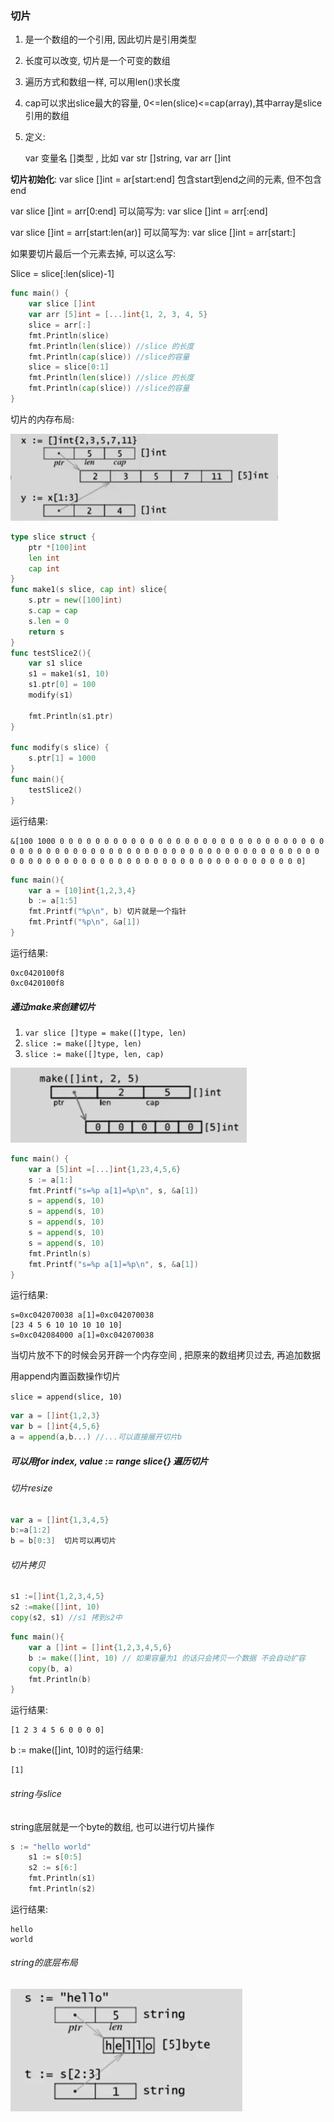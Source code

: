 ### 切片

1.  是一个数组的一个引用, 因此切片是引用类型

2. 长度可以改变, 切片是一个可变的数组

3. 遍历方式和数组一样, 可以用len()求长度

4. cap可以求出slice最大的容量, 0<=len(slice)<=cap(array),其中array是slice引用的数组

5. 定义:

   var 变量名 []类型 , 比如 var str []string, var arr []int

**切片初始化**: var slice []int = ar[start:end] 包含start到end之间的元素, 但不包含end

var slice []int = arr[0:end] 可以简写为: var slice []int = arr[:end]

var slice []int = arr[start:len(ar)] 可以简写为: var slice []int = arr[start:]

如果要切片最后一个元素去掉, 可以这么写: 

Slice = slice[:len(slice)-1]

```go
func main() {
	var slice []int
	var arr [5]int = [...]int{1, 2, 3, 4, 5}
	slice = arr[:]
	fmt.Println(slice)
	fmt.Println(len(slice)) //slice 的长度
	fmt.Println(cap(slice)) //slice的容量
	slice = slice[0:1]
	fmt.Println(len(slice)) //slice 的长度
	fmt.Println(cap(slice)) //slice的容量
}
```



切片的内存布局:

![1531403410800](切片.assets/1531403410800.png)

```go
type slice struct {
	ptr *[100]int
	len int
	cap int
}
func make1(s slice, cap int) slice{
	s.ptr = new([100]int)
	s.cap = cap
	s.len = 0
	return s
}
func testSlice2(){
	var s1 slice
	s1 = make1(s1, 10)
	s1.ptr[0] = 100
	modify(s1)

	fmt.Println(s1.ptr)
}

func modify(s slice) {
	s.ptr[1] = 1000
}
func main(){
	testSlice2()
}
```

运行结果:

```
&[100 1000 0 0 0 0 0 0 0 0 0 0 0 0 0 0 0 0 0 0 0 0 0 0 0 0 0 0 0 0 0 0 0 0 0 0 0 0 0 0 0 0 0 0 0 0 0 0 0 0 0 0 0 0 0 0 0 0 0 0 0 0 0 0 0 0 0 0 0 0 0 0 0 0 0 0 0 0 0 0 0 0 0 0 0 0 0 0 0 0 0 0 0 0 0 0 0 0 0 0]
```

```go
func main(){
	var a = [10]int{1,2,3,4}
	b := a[1:5]
	fmt.Printf("%p\n", b) 切片就是一个指针
	fmt.Printf("%p\n", &a[1])
}
```

运行结果:

```
0xc0420100f8
0xc0420100f8
```

##### 通过make来创建切片

1. `var slice []type = make([]type, len)`
2. `slice := make([]type, len)`
3. `slice := make([]type, len, cap)`

![1531404504441](切片.assets/1531404504441.png)



```go
func main() {
	var a [5]int =[...]int{1,23,4,5,6}
	s := a[1:]
	fmt.Printf("s=%p a[1]=%p\n", s, &a[1])
	s = append(s, 10)
	s = append(s, 10)
	s = append(s, 10)
	s = append(s, 10)
	s = append(s, 10)
	fmt.Println(s)
	fmt.Printf("s=%p a[1]=%p\n", s, &a[1])
}
```

运行结果:

```
s=0xc042070038 a[1]=0xc042070038
[23 4 5 6 10 10 10 10 10]
s=0xc042084000 a[1]=0xc042070038
```



当切片放不下的时候会另开辟一个内存空间 , 把原来的数组拷贝过去, 再追加数据



用append内置函数操作切片

`slice = append(slice, 10)`

```go
var a = []int{1,2,3}
var b = []int{4,5,6}
a = append(a,b...) //...可以直接展开切片b
```



##### 可以用for index, value := range slice{} 遍历切片



###### 切片resize

```go
var a = []int{1,3,4,5}
b:=a[1:2]
b = b[0:3]  切片可以再切片
```



###### 切片拷贝

```go
s1 :=[]int{1,2,3,4,5}
s2 :=make([]int, 10)
copy(s2, s1) //s1 拷到s2中
```

```go
func main(){
	var a []int = []int{1,2,3,4,5,6}
	b := make([]int, 10) // 如果容量为1 的话只会拷贝一个数据 不会自动扩容
	copy(b, a)
	fmt.Println(b)
}
```

运行结果:

```
[1 2 3 4 5 6 0 0 0 0]
```

b := make([]int, 10)时的运行结果:

```
[1]
```



###### string与slice

string底层就是一个byte的数组, 也可以进行切片操作

```go
s := "hello world"
	s1 := s[0:5]
	s2 := s[6:]
	fmt.Println(s1)
	fmt.Println(s2)
```

运行结果:

```
hello
world
```

###### string的底层布局

![1531406567021](切片.assets/1531406567021.png)